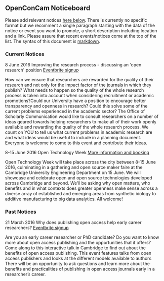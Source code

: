 ## OpenConCam Noticeboard

Please add relevant notices [here
below](https://github.com/OpenConCam/OpenConCam/blob/master/noticeboard.md). There
is currently no specific format but we recomment a single paragraph
starting with the data of the notice or event you want to promote, a
short description including location and a link. Please assure that
recent events/notices come at the top of the list. The syntax of this
document is
[markdown](https://guides.github.com/features/mastering-markdown/).

### Current Notices

8 June 2016 Improving the research process - discussing an 'open research' position
[Eventbrite signup](https://www.eventbrite.com/e/improving-the-research-process-discussing-an-open-research-position-tickets-25391407383)

How can we ensure that researchers are rewarded for the quality of their research and not only for the impact factor of the journals in which they publish? What needs to happen so the quality of the whole research process is taken into account when considering recruitment or academic promotions?Could our University have a position to encourage better transparency and openness in research? Could this solve some of the current problems experienced in the academic sector?
The Office of Scholarly Communication would like to consult researchers on a number of ideas geared towards helping researchers to make all of their work openly available and rewarding the quality of the whole research process. We count on YOU to tell us what current problems in academic research are and what ideas would be useful to include in a planning document. Everyone is welcome to come to this event and contribute their ideas.

8-15 June 2016 Open Technology Week
[More information and booking](http://www.synbio.cam.ac.uk/initiatives/Open_Technology_Week)

Open Technology Week will take place across the city between 8-15 June 2016, culminating in a gathering and open source maker faire at the Cambridge University Engineering Department on 15 June. We will showcase and celebrate open and open source technologies developed across Cambridge and beyond. We'll be asking why open matters, who benefits and in what contexts does greater openness make sense across a diverse array of established and emerging areas from synthetic biology to additive manufacturing to big data analytics. All welcome!

### Past Notices

21 March 2016 Why does publishing open access help early career researchers?
[Eventbrite signup](https://www.eventbrite.com/e/why-does-publishing-open-access-help-early-career-researchers-tickets-22034493764)

Are you an early career researcher or PhD candidate? Do you want to know more about open access publishing and the opportunities that it offers? Come along to this interactive talk in Cambridge to find out about the benefits of open access publishing.
This event features talks from open access publishers and looks at the different models available to authors. There will be an opportunity to ask questions and learn more about the benefits and practicalities of publishing in open access journals early in a researcher’s career.



